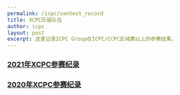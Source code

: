```yaml
---
permalink: /icpc/contest_record
title: XCPC历届队伍
author: icpc
layout: post
excerpt: 这里记录ICPC Group在ICPC/CCPC区域赛以上的参赛结果。
---
```


### [2021年XCPC参赛纪录](/icpc/contest_record_2021)

### [2020年XCPC参赛纪录](/icpc/contest_record_2020)